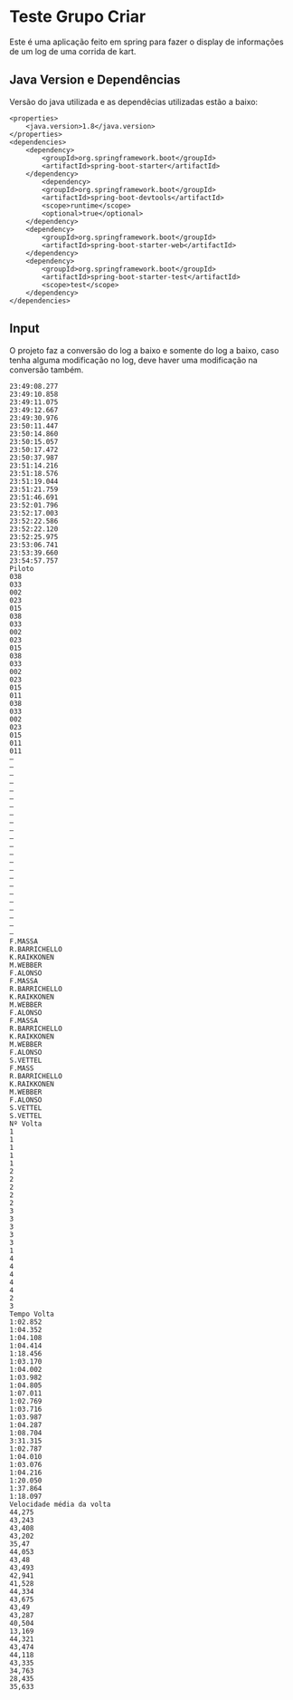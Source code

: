 # Teste Grupo Criar

Este é uma aplicação feito em spring para fazer o display de informações de um log de uma corrida de kart.

## Java Version e Dependências

Versão do java utilizada e as dependêcias utilizadas estão a baixo:

```
<properties>
	<java.version>1.8</java.version>
</properties>
<dependencies>
	<dependency>
		<groupId>org.springframework.boot</groupId>
		<artifactId>spring-boot-starter</artifactId>
	</dependency>
		<dependency>
		<groupId>org.springframework.boot</groupId>
		<artifactId>spring-boot-devtools</artifactId>
		<scope>runtime</scope>
		<optional>true</optional>
	</dependency>
	<dependency>
		<groupId>org.springframework.boot</groupId>
		<artifactId>spring-boot-starter-web</artifactId>
	</dependency>
	<dependency>
		<groupId>org.springframework.boot</groupId>
		<artifactId>spring-boot-starter-test</artifactId>
		<scope>test</scope>
	</dependency>
</dependencies>
```

## Input

O projeto faz a conversão do log a baixo e somente do log a baixo, caso tenha alguma modificação no log, deve haver uma modificação na conversão também.

```Hora
23:49:08.277
23:49:10.858
23:49:11.075
23:49:12.667
23:49:30.976
23:50:11.447
23:50:14.860
23:50:15.057
23:50:17.472
23:50:37.987
23:51:14.216
23:51:18.576
23:51:19.044
23:51:21.759
23:51:46.691
23:52:01.796
23:52:17.003
23:52:22.586
23:52:22.120
23:52:25.975
23:53:06.741
23:53:39.660
23:54:57.757
Piloto
038
033
002
023
015
038
033
002
023
015
038
033
002
023
015
011
038
033
002
023
015
011
011
–
–
–
–
–
–
–
–
–
–
–
–
–
–
–
–
–
–
–
–
–
–
–
F.MASSA
R.BARRICHELLO
K.RAIKKONEN
M.WEBBER
F.ALONSO
F.MASSA
R.BARRICHELLO
K.RAIKKONEN
M.WEBBER
F.ALONSO
F.MASSA
R.BARRICHELLO
K.RAIKKONEN
M.WEBBER
F.ALONSO
S.VETTEL
F.MASS
R.BARRICHELLO
K.RAIKKONEN
M.WEBBER
F.ALONSO
S.VETTEL
S.VETTEL
Nº Volta
1
1
1
1
1
2
2
2
2
2
3
3
3
3
3
1
4
4
4
4
4
2
3
Tempo Volta
1:02.852
1:04.352
1:04.108
1:04.414
1:18.456
1:03.170
1:04.002
1:03.982
1:04.805
1:07.011
1:02.769
1:03.716
1:03.987
1:04.287
1:08.704
3:31.315
1:02.787
1:04.010
1:03.076
1:04.216
1:20.050
1:37.864
1:18.097
Velocidade média da volta
44,275
43,243
43,408
43,202
35,47
44,053
43,48
43,493
42,941
41,528
44,334
43,675
43,49
43,287
40,504
13,169
44,321
43,474
44,118
43,335
34,763
28,435
35,633
```
